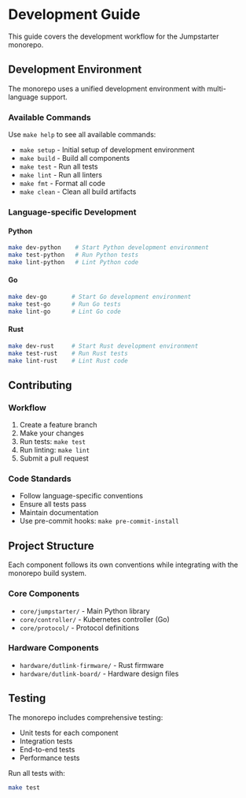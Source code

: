 # Development Guide

This guide covers the development workflow for the Jumpstarter monorepo.

## Development Environment

The monorepo uses a unified development environment with multi-language support.

### Available Commands

Use `make help` to see all available commands:

- `make setup` - Initial setup of development environment
- `make build` - Build all components
- `make test` - Run all tests
- `make lint` - Run all linters
- `make fmt` - Format all code
- `make clean` - Clean all build artifacts

### Language-specific Development

#### Python
```bash
make dev-python    # Start Python development environment
make test-python   # Run Python tests
make lint-python   # Lint Python code
```

#### Go
```bash
make dev-go       # Start Go development environment
make test-go      # Run Go tests
make lint-go      # Lint Go code
```

#### Rust
```bash
make dev-rust     # Start Rust development environment
make test-rust    # Run Rust tests
make lint-rust    # Lint Rust code
```

## Contributing

### Workflow

1. Create a feature branch
2. Make your changes
3. Run tests: `make test`
4. Run linting: `make lint`
5. Submit a pull request

### Code Standards

- Follow language-specific conventions
- Ensure all tests pass
- Maintain documentation
- Use pre-commit hooks: `make pre-commit-install`

## Project Structure

Each component follows its own conventions while integrating with the monorepo build system.

### Core Components
- `core/jumpstarter/` - Main Python library
- `core/controller/` - Kubernetes controller (Go)
- `core/protocol/` - Protocol definitions

### Hardware Components
- `hardware/dutlink-firmware/` - Rust firmware
- `hardware/dutlink-board/` - Hardware design files

## Testing

The monorepo includes comprehensive testing:

- Unit tests for each component
- Integration tests
- End-to-end tests
- Performance tests

Run all tests with:
```bash
make test
```